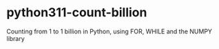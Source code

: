 # python311-count-billion
Counting from 1 to 1 billion in Python, using FOR, WHILE and the NUMPY library
